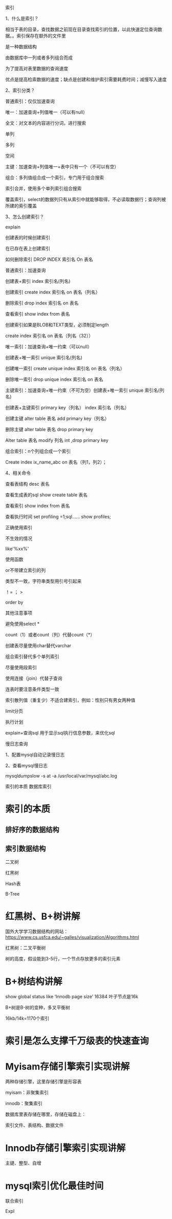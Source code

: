 索引

1、什么是索引？

相当于表的目录，查找数据之前现在目录查找索引的位置，以此快速定位查询数据。。索引保存在额外的文件里

是一种数据结构

由数据库中一列或者多列组合而成

为了提高对表里数据的查询速度

优点是提高检索数据的速度；缺点是创建和维护索引需要耗费时间；减慢写入速度

2、索引分类？

普通索引：仅仅加速查询

唯一：加速查询+列值唯一（可以有null）

全文：对文本的内容进行分词，进行搜索

单列

多列

空间

主键：加速查询+列值唯一+表中只有一个（不可以有空）

组合：多列值组合成一个索引，专门用于组合搜索



索引合并，使用多个单列索引组合搜索

覆盖索引，select的数据列只有从索引中就能够取得，不必读取数据行；查询列被所建的索引覆盖



3、怎么创建索引？

explain

创建表的时候创建索引

在已存在表上创建索引

如何删除索引  DROP INDEX 索引名 On 表名



普通索引：加速查询 

创建表+索引  index 索引名(列名)

创建索引  create index 索引名 on 表名（列名）

删除索引 drop index 索引名 on 表名

查看索引 show index  from 表名



创建索引如果是BLOB和TEXT类型，必须制定length

create index 索引名 on 表名（列名（32））



唯一索引：加速查询+唯一约束（可以null）

创建表+唯一索引  unique 索引名(列名)

创建唯一索引  create  unique index 索引名 on 表名（列名）

删除唯一索引 drop  unique index 索引名 on 表名



主键索引：加速查询+唯一约束（不可为空）创建表+唯一索引  unique 索引名(列名)

创建表+主键索引 primary key（列名） index 索引名（列名）

创建主键  alter table 表名 add primary key（列名）   

删除主键 alter table 表名 drop primary key

Alter table 表名 modify 列名 int ,drop primary key



组合索引：n个列组合成一个索引

Create index ix_name_abc on 表名（列1，列2）；



 4、相关命令

查看表结构  desc 表名

查看生成表的sql  show create table 表名

查看索引  show index from 表名

查看执行时间 set profiling =1;sql…… show profiles;



正确使用索引

不生效的情况

like'%xx%'

使用函数

or不带建立索引的列

类型不一致，字符串类型用引号引起来

！=  ；  > 

order by 



其他注意事项

避免使用select *

count（1）或者count（列）代替count（*）

创建表尽量使用char替代varchar

组合索引替代多个单列索引

尽量使用段索引

使用连接（join）代替子查询

连表时要注意条件类型一致

索引散列值（重复少）不适合建索引，例如：性别只有男女两种值



limit分页



执行计划

explain+查询sql  用于显示sql执行信息参数，来优化sql

慢日志查询

1、配置mysql自动记录慢日志

2、查看mysql慢日志

mysqldumpslow -s at -a /usr/local/var/mysql/abc.log



索引的本质
数据库索引

# 索引的本质

## 排好序的数据结构

## 索引数据结构

二叉树

红黑树

Hash表

B-Tree 

# 红黑树、B+树讲解

国外大学学习数据结构的网站：https://www.cs.usfca.edu/~galles/visualization/Algorithms.html

红黑树：二叉平衡树

树的高度，假设能到3-5行，一个节点存放更多的索引元素

# B+树结构讲解

show global status like ‘Innodb page size’  16384  叶子节点是16k

B+树是B-树的变种，多叉平衡树

16kb/14k=1170个索引

# 索引是怎么支撑千万级表的快速查询

# Myisam存储引擎索引实现讲解

两种存储引擎，这里存储引擎是形容表

myisam：非聚集索引

innodb：聚集索引

数据库里表存储在哪里，存储在磁盘上：

索引文件、表结构、数据文件

# Innodb存储引擎索引实现讲解

主键、整型、自增

# mysql索引优化最佳时间

联合索引

Expl
